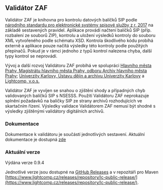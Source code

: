 ## Validátor ZAF

Validátor ZAF je knihovna pro kontrolu datových balíčků SIP podle 
[národního standardu pro elektronické systémy spisové služby z r.
2017](https://www.mvcr.cz/clanek/narodni-standard-pro-elektronicke-systemy-spisove-sluzby.aspx)
na základě sestavených pravidel.
Aplikace provádí načtení balíčků SIP (příp. rozbalení ze souborů ZIP),
kontrolu a uložení výsledků kontroly do souboru XML vytvořeného podle schématu
XSD.
Kontrola škodlivého kódu probíhá externě a aplikace pouze načítá výsledky této
kontroly podle použitých přepínačů. Pokud je v rámci jednoho z typů kontrol
nalezena chyba, další typy kontrol se neprovádí.

Vývoj a další rozvoj Validátoru ZAF probíhá ve spolupráci [Hlavního města Prahy, Magistrátu hlavního města Prahy, 
odboru Archiv hlavního města Prahy](http://www.ahmp.cz/); [Univerzity Karlovy, Ústavu dějin a archivu Univerzity Karlovy](https://udauk.cuni.cz/ARCH-1.html) a [Lightcomp, v.o.s.](https://lightcomp.cz/)

Validátor ZAF je vyvíjen se snahou o zjištění shody a případných chyb validovaných balíčků SIP s NSESSS.
Použití Validátoru ZAF neprokazuje splnění požadavků na balíčky SIP ze strany archivů rozhodujících 
ve skartačním řízení. Výsledky validace Validátorem ZAF nemusí být shodné s výsledky zjištěnými 
validátory digitálních archivů.

### Dokumentace

Dokumentace k validátoru je součástí jednotlivých sestavení. Aktuální dokumentace je dostupná [zde](doc)

### Aktuální verze

Výdána verze 0.9.4

Jednotlivé verze jsou dostupné na [GitHub Releases](https://github.com/validatorzaf/zaf/releases) a 
v repozitáři pro Maven [https://www.lightcomp.cz/releases/repository/lc-public-release/](https://www.lightcomp.cz/releases/repository/lc-public-release/).
